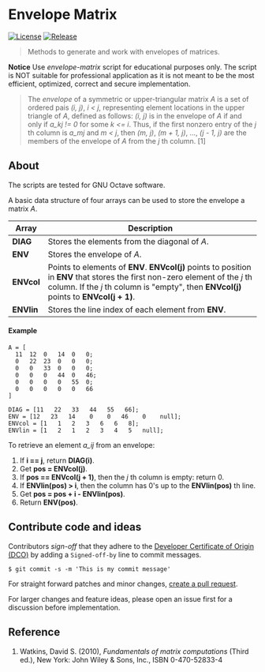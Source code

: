 # Envelope Matrix
[![License](https://img.shields.io/github/license/guimspace/envelope-matrix)](https://github.com/guimspace/envelope-matrix/blob/main/LICENSE) [![Release](https://img.shields.io/github/v/release/guimspace/envelope-matrix)](https://github.com/guimspace/envelope-matrix/releases)

> Methods to generate and work with envelopes of matrices.

**Notice** Use _envelope-matrix_ script for educational purposes only. The script is NOT suitable for professional application as it is not meant to be the most efficient, optimized, correct and secure implementation.

> The _envelope_ of a symmetric or upper-triangular matrix _A_ is a set of ordered pais _(i, j)_, _i < j_, representing element locations in the upper triangle of _A_, defined as follows:
>   _(i, j)_ is in the envelope of _A_ if and only if _a\_kj != 0_ for some _k <= i_. Thus, if the first nonzero entry of the _j_ th column is _a\_mj_ and _m < j_, then _(m, j)_, _(m + 1, j)_, ..., _(j - 1, j)_ are the members of the envelope of _A_ from the _j_ th column. [1]


## About

The scripts are tested for GNU Octave software.

A basic data structure of four arrays can be used to store the envelope a matrix _A_.

Array | Description
---|---
**DIAG** | Stores the elements from the diagonal of _A_.
**ENV** | Stores the envelope of _A_.
**ENVcol** | Points to elements of **ENV**. **ENVcol(j)** points to position in **ENV** that stores the first non-zero element of the _j_ th column. If the _j_ th column is "empty", then **ENVcol(j)** points to **ENVcol(j + 1)**.
**ENVlin** | Stores the line index of each element from **ENV**.

#### Example

    A = [
      11  12  0   14  0   0;
      0   22  23  0   0   0;
      0   0   33  0   0   0;
      0   0   0   44  0   46;
      0   0   0   0   55  0;
      0   0   0   0   0   66
    ]
    
    DIAG = [11   22   33   44   55   66];
    ENV = [12   23   14    0    0   46    0    null];
    ENVcol = [1   1   2   3   6   6   8];
    ENVlin = [1   2   1   2   3   4   5   null];

To retrieve an element _a\_ij_ from an envelope:
1. If **i == j**, return **DIAG(i)**.
2. Get **pos = ENVcol(j)**.
3. If **pos == ENVcol(j + 1)**, then the _j_ th column is empty: return 0.
4. If **ENVlin(pos) > i**, then the column has 0's up to the **ENVlin(pos)** th line.
5. Get **pos = pos + i - ENVlin(pos)**.
6. Return **ENV(pos)**.


## Contribute code and ideas

Contributors *sign-off* that they adhere to the [Developer Certificate of Origin (DCO)](https://developercertificate.org/) by adding a `Signed-off-by` line to commit messages.

```
$ git commit -s -m 'This is my commit message'
```

For straight forward patches and minor changes, [create a pull request](https://help.github.com/en/articles/creating-a-pull-request).

For larger changes and feature ideas, please open an issue first for a discussion before implementation.


## Reference
1. Watkins, David S. (2010), _Fundamentals of matrix computations_ (Third ed.), New York: John Wiley & Sons, Inc., ISBN 0-470-52833-4
